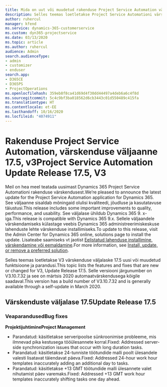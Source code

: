 ```yaml
---
title: Mida on uut või muudetud rakenduse Project Service Automation värskenduse väljaandes 17.5, Hotfix, V3
description: Selles teemas loetletakse Project Service Automationi värskenduse väljalaske 17.5, V3 saadaolevaid funktsioone ja parandusi.
author: ruhercul
manager: kfend
ms.service: dynamics-365-customerservice
ms.custom: dyn365-projectservice
ms.date: 03/13/2020
ms.topic: article
ms.author: ruhercul
audience: Admin
search.audienceType:
- admin
- customizer
- enduser
search.app:
- D365CE
- D365PS
- ProjectOperations
ms.openlocfilehash: 359eb8f8ca41d69d4f30dd44497a4deb6a6c4f8d
ms.sourcegitcommit: 5c4c9bf3ba018562d6cb3443c01d550489c415fa
ms.translationtype: HT
ms.contentlocale: et-EE
ms.lasthandoff: 10/16/2020
ms.locfileid: "4074911"
---
```

# <a name="project-service-automation-update-release-175-v3"></a><span data-ttu-id="580c2-103">Rakenduse Project Service Automation, värskenduse väljaanne 17.5, v3</span><span class="sxs-lookup"><span data-stu-id="580c2-103">Project Service Automation Update Release 17.5, V3</span></span>

<span data-ttu-id="580c2-104">Meil on hea meel teatada uusimast Dynamics 365 Project Service Automationi rakenduse värskendusest.</span><span class="sxs-lookup"><span data-stu-id="580c2-104">We’re pleased to announce the latest update for the Project Service Automation application for Dynamics 365.</span></span> <span data-ttu-id="580c2-105">See väljaanne sisaldab mõningaid olulisi kvaliteedi, jõudluse ja kasutatavuse täiustusi.</span><span class="sxs-lookup"><span data-stu-id="580c2-105">This release includes some important improvements to quality, performance, and usability.</span></span>  <span data-ttu-id="580c2-106">See väljalase ühildub Dynamics 365 9. x-iga.</span><span class="sxs-lookup"><span data-stu-id="580c2-106">This release is compatible with Dynamics 365 9.x.</span></span> <span data-ttu-id="580c2-107">Sellele väljaandele värskendamiseks külastage veebis Dynamics 365 administreerimiskeskuse lahenduste lehte värskenduse installimiseks.</span><span class="sxs-lookup"><span data-stu-id="580c2-107">To update to this release, visit the Admin Center for Dynamics 365 online, solutions page to install the update.</span></span> <span data-ttu-id="580c2-108">Lisateabe saamiseks vt jaotist [Eelistatud lahenduse installimine, värskendamine või eemaldamine](https://docs.microsoft.com/power-platform/admin/install-remove-preferred-solution).</span><span class="sxs-lookup"><span data-stu-id="580c2-108">For more information, see [Install, update, or remove a preferred solution](https://docs.microsoft.com/power-platform/admin/install-remove-preferred-solution).</span></span>

<span data-ttu-id="580c2-109">Selles teemas loetletakse V3 värskenduse väljalaske 17.5 uusi või muudetud funktsioone ja parandusi.</span><span class="sxs-lookup"><span data-stu-id="580c2-109">This topic lists the features and fixes that are new or changed for V3, Update Release 17.5.</span></span> <span data-ttu-id="580c2-110">Selle versiooni järgunumber on V3.10.7.32 ja see on märtsis 2020 automaatvärskendusega kõigile saadaval.</span><span class="sxs-lookup"><span data-stu-id="580c2-110">This version has a build number of V3.10.7.32 and is generally available through a self-update in March 2020.</span></span>


## <a name="update-release-175"></a><span data-ttu-id="580c2-111">Värskenduste väljalase 17.5</span><span class="sxs-lookup"><span data-stu-id="580c2-111">Update Release 17.5</span></span>

### <a name="bug-fixes"></a><span data-ttu-id="580c2-112">Veaparandused</span><span class="sxs-lookup"><span data-stu-id="580c2-112">Bug fixes</span></span>


<span data-ttu-id="580c2-113">**Projektijuhtimine**</span><span class="sxs-lookup"><span data-stu-id="580c2-113">**Project Management**</span></span>

- <span data-ttu-id="580c2-114">Parandatud: käsitletakse serveripoolse sünkroonimise probleeme, mis ilmnevad pika kestusega tööülesannete korral.</span><span class="sxs-lookup"><span data-stu-id="580c2-114">Fixed: Addressed server-side synchronization issues that occur with long duration tasks.</span></span>
- <span data-ttu-id="580c2-115">Parandatud: käsitletakse 24-tunniste töötundide malli poolt ülesandele valesti lisatavat täiendavat päeva.</span><span class="sxs-lookup"><span data-stu-id="580c2-115">Fixed: Addressed 24-hour work hour templates inaccurately adding an additional day to tasks.</span></span>
- <span data-ttu-id="580c2-116">Parandatud: käsitletakse +13 GMT töötundide malli ülesannete valet nihutamist päev varemaks.</span><span class="sxs-lookup"><span data-stu-id="580c2-116">Fixed: Addressed +13 GMT work hour templates inaccurately shifting tasks one day ahead.</span></span>

